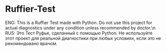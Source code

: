 # Ruffier-Test
ENG: This is a Ruffier Test made with Python. Do not use this project for actual diagnostics under any condition unless recommended by doctor.\n
RUS: Это Тест Руфье, сделанный с помощью Python. Не используйте этот проект для реальной диагностики при любых условиях, если это не рекомендовано врачом.
